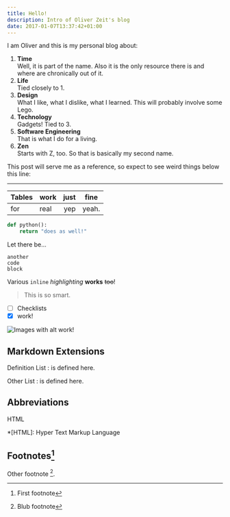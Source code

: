 ```yaml
---
title: Hello!
description: Intro of Oliver Zeit's blog
date: 2017-01-07T13:37:42+01:00
---
```


I am Oliver and this is my personal blog about:

1. **Time** <br />
    Well, it is part of the name. Also it is the only resource there is and where are chronically out of it.
2. **Life** <br />
    Tied closely to 1.
3. **Design** <br />
    What I like, what I dislike, what I learned. This will probably involve some Lego.
4. **Technology** <br />
    Gadgets! Tied to 3.
5. **Software Engineering** <br />
    That is what I do for a living.
6. **Zen** <br />
    Starts with Z, too. So that is basically my second name.

This post will serve me as a reference, so expect to see weird things below this line:

---

Tables | work | just | fine
---|---|---:|---
for | real | yep | yeah.

```python
def python():
    return "does as well!"
```

Let there be...

    another
    code
    block

Various `inline` *highlighting* **works** ~~too~~!

> This is so smart.

- [ ] Checklists
- [x] work!

![Images with alt work!](/blog/static/owl.png)

## Markdown Extensions

Definition List
:   is defined here.

Other List
:   is defined here.

## Abbreviations

HTML

*[HTML]: Hyper Text Markup Language

## Footnotes[^1]

Other footnote [^blub].

[^1]: First footnote
[^blub]: Blub footnote